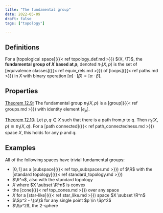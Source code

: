 ```yaml
---
title: "The fundamental group"
date: 2022-05-09
draft: false
tags: ["topology"]

---
```


## Definitions
For a [topological space]({{< ref topology_def.md >}}) $(X, \T)$, the **fundamental group of $X$ based at $p$**, denoted $\pi_1(X,p)$ is the set of [equivalence classes]({{< ref equiv_rels.md >}}) of [loops]({{< ref paths.md >}}) in $X$ with binary operation $[\alpha] \cdot [\beta] = [\alpha \cdot \beta]$. 

## Properties
[Theorem 12.9:](\work.pdf#page=149) The fundamental group $\pi_1(X,p)$ is a [group]({{< ref groups.md >}}) with identity element $[e_p]$. 

[Theorem 12.10:](\work.pdf#page=150) Let $p,q \in X$ such that there is a path from $p$ to $q$. Then $\pi_1(X,p) \cong \pi_1(X,q)$. For a [path connected]({{< ref path_connectedness.md >}}) space $X$, this holds for any $p$ and $q$. 

## Examples
All of the following spaces have trivial fundamental groups:

- $[0,1]$ as a [subspace]({{< ref top_subspaces.md >}}) of $\R$ with the [standard topology]({{< ref standard_topology.md >}})
- $\R^n$, also with the standard topology
- $X$ where $X \subset \R^n$ is convex
- the [cone]({{< ref top_cones.md >}}) over any space 
- $X$ for a [star-like]({{< ref star_like.md >}}) space $X \subset \R^n$
- $\Sp^2 - \{p\}$ for any single point $p \in \Sp^2$
- $\Sp^2$, the 2-sphere